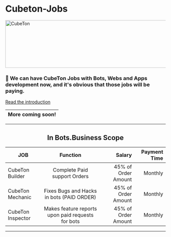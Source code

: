 # Cubeton-Jobs

<img src="https://i.ibb.co/YX4nSQX/20221021-204403.png" alt="CubeTon" height="150" width="1000"> 



<h3>🏢 We can have CubeTon Jobs with Bots, Webs and Apps development now, and it's obvious that those jobs will be paying. </h3>


[Read the introduction](./intro.md)

| More coming soon! | 
| -- |
<hr>
<center><h2> In Bots.Business Scope </h2>

| JOB          	|                      Function                     	|              Salary 	|       Payment Time 	|
|--------------	|:-------------------------------------------------:	|--------------------:	|-------------------:	|
| CubeTon Builder   	|            Complete Paid support Orders           	| 45% of Order Amount 	|       Monthly      	|
| CubeTon Mechanic  	|     Fixes Bugs and Hacks in bots (PAID ORDER)     	| 45% of Order Amount 	|       Monthly      	|
| CubeTon Inspector 	| Makes feature reports upon paid requests for bots 	| 45% of Order Amount 	|       Monthly      	|
<hr>
<h2> 

